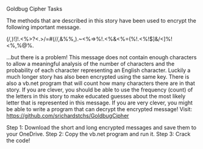 Goldbug Cipher Tasks

The methods that are described in this story have been used to encrypt the following important message.

$%!<]%!<>%.)(/:%]/?!,,(!@%!@%<]~//$(/,)$!]!.$<%>?<.>/=#(//,&%%,).~<%=>%$!.$<%&<%=(%$!.$<%!$]&/<]%!<%,%@%.

…but there is a problem! This message does not contain enough characters to allow a meaningful analysis of the number of characters and the probability of each character representing an English character.
Luckily a much longer story has also been encrypted using the same key. There is also a vb.net program that will count how many characters there are in that story.
If you are clever, you should be able to use the frequency (count) of the letters in this story to make educated guesses about the most likely letter that is represented in this message.
If you are very clever, you might be able to write a program that can decrypt the encrypted  message!
Visit: https://github.com/srichardstchs/GoldbugCipher

Step 1: Download the short and long encrypted messages and save them to your OneDrive.
Step 2: Copy the vb.net program and run it.
Step 3: Crack the code!
